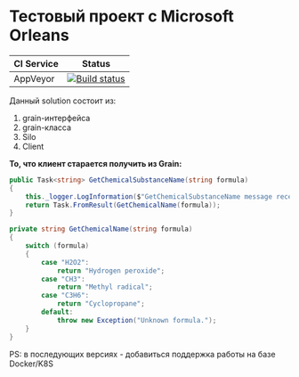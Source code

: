# Тестовый проект с Microsoft Orleans

| CI Service | Status |
|------------|:------:|
| AppVeyor   | [![Build status](https://ci.appveyor.com/api/projects/status/2x397g96b2s19dtc?svg=true)](https://ci.appveyor.com/project/castlerek/orleans-testing) |

Данный solution состоит из:
1. grain-интерфейса
2. grain-класса
3. Silo
4. Client

**То, что клиент старается получить из Grain:**
```csharp
public Task<string> GetChemicalSubstanceName(string formula)
{
    this._logger.LogInformation($"GetChemicalSubstanceName message received: formula = '{formula}'");
    return Task.FromResult(GetChemicalName(formula));
}

private string GetChemicalName(string formula)
{
    switch (formula)
    {
        case "H2O2":
            return "Hydrogen peroxide";
        case "CH3":
            return "Methyl radical";
        case "C3H6":
            return "Cyclopropane";
        default:
            throw new Exception("Unknown formula.");
    }
}
```

PS: в последующих версиях - добавиться поддержка работы на базе Docker/K8S

